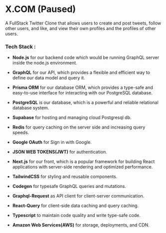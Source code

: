 # X.COM (Paused)

A FullStack Twitter Clone that allows users to create and post tweets, follow other users, and like, and view their own profiles and the profiles of other users.

### Tech Stack : 

- **Node.js** for our backend code which would be running GraphQL server inside the node.js environment.

- **GraphQL** for our API, which provides a flexible and efficient way to define our data model and query it.

- **Prisma ORM** for our database ORM, which provides a type-safe and easy-to-use interface for interacting with our PostgreSQL database.

- **PostgreSQL** is our database, which is a powerful and reliable relational database system.

- **Supabase** for hosting and managing cloud Postgresql db.

- **Redis** for query caching on the server side and increasing query speeds.

- **Google OAuth** for Sign in with Google.

- **JSON WEB TOKENS(JWT)** for authentication.

- **Next.js** for our front, which is a popular framework for building React applications with server-side rendering and optimized performance.

- **TailwindCSS** for styling and reusable components.

- **Codegen** for typesafe GraphQL queries and mutations.

- **Graphql-Request** as API client for client-server communication.

- **React-Query** for client-side data caching and query caching.

- **Typescript** to maintain code quality and write type-safe code.

- **Amazon Web Services(AWS)** for storage, deployments, and CDN.